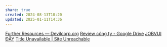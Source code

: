 ```yaml
---
share: true
created: 2024-08-13T10:20
updated: 2025-01-11T14:36
---
```

[Further Resources — Devilcorp.org](https://www.devilcorp.org/further-resources)
[Review công ty - Google Drive](https://docs.google.com/spreadsheets/d/10A0BN1o1Vz-OPeMrB9gJnAqn8LdHdV9cOk0lZsyRBjk/htmlview?usp=sharing&fbclid=IwZXh0bgNhZW0CMTEAAR3E_q01OfGpXWG2ADMN6vV59WktnjbbVwWHgQzwJOYqMVN_Dct7xAorFMs_aem_BbzCxSHG7jCZ5ShdJ_W0Tg#)
[JOBVUI ĐÂY](https://www.facebook.com/groups/818484182955661/)
[Title Unavailable \| Site Unreachable](https://vnexpress.net/mat-co-hoi-lam-viec-o-cho-tot-vi-tin-vao-trang-review-cong-ty-4746861.html)